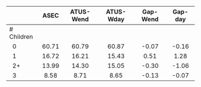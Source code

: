 
|                      |         ASEC |    ATUS-Wend |    ATUS-Wday |     Gap-Wend |      Gap-day |
| -------------------- | :----------: | :----------: | :----------: | :----------: | :----------: |
| # Children           |              |              |              |              |              |
| &nbsp;&nbsp;0        |        60.71 |        60.79 |        60.87 |        -0.07 |        -0.16 |
| &nbsp;&nbsp;1        |        16.72 |        16.21 |        15.43 |         0.51 |         1.28 |
| &nbsp;&nbsp;2+       |        13.99 |        14.30 |        15.05 |        -0.30 |        -1.06 |
| &nbsp;&nbsp;3        |         8.58 |         8.71 |         8.65 |        -0.13 |        -0.07 |

